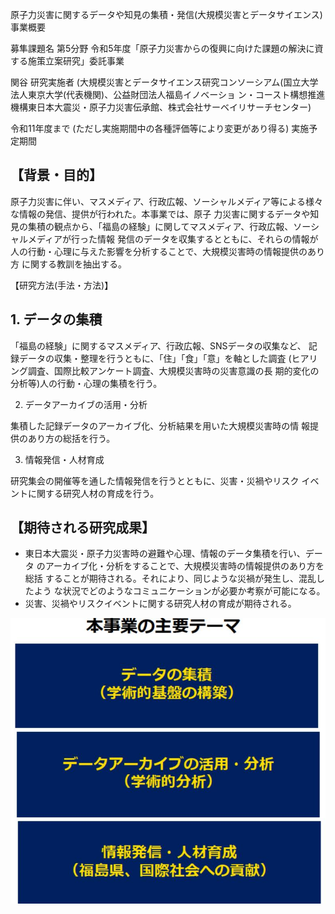 原子力災害に関するデータや知見の集積・発信(大規模災害とデータサイエンス) 事業概要

募隼課題名 第5分野 令和5年度「原子力災害からの復興に向けた課題の解決に資する施策立案研究」委託事業

関谷 研究実施者 (大規模災害とデータサイエンス研究コンソーシアム(国立大学法人東京大学(代表機関)、公益財団法人福島イノベーショ ン・コースト構想推進機構東日本大震災・原子力災害伝承館、株式会社サーベイリサーチセンター)

令和11年度まで (ただし実施期間中の各種評価等により変更があり得る) 実施予定期間

## 【背景・目的】

原子力災害に伴い、マスメディア、行政広報、ソーシャルメディア等による様々な情報の発信、提供が行われた。本事業では、原子 力災害に関するデータや知見の集積の観点から、「福島の経験」に関してマスメディア、行政広報、ソーシャルメディアが行った情報 発信のデータを収集するとともに、それらの情報が人の行動・心理に与えた影響を分析することで、大規模災害時の情報提供のあり方 に関する教訓を抽出する。

【研究方法(手法・方法)】

## 1. データの集積

「福島の経験」に関するマスメディア、行政広報、SNSデータの収集など、 記録データの収集・整理を行うともに、「住」「食」「意」を軸とした調査 (ヒアリング調査、国際比較アンケート調査、大規模災害時の災害意識の長 期的変化の分析等)人の行動・心理の集積を行う。

2. データアーカイブの活用・分析

集積した記録データのアーカイブ化、分析結果を用いた大規模災害時の情 報提供のあり方の総括を行う。

3. 情報発信・人材育成

研究集会の開催等を通した情報発信を行うとともに、災害・災禍やリスク イベントに関する研究人材の育成を行う。

## 【期待される研究成果】

- 東日本大震災・原子力災害時の避難や心理、情報のデータ集積を行い、データ のアーカイブ化・分析をすることで、大規模災害時の情報提供のあり方を総括 することが期待される。それにより、同じような災禍が発生し、混乱したよう な状況でどのようなコミュニケーションが必要か考察が可能になる。
- 災害、災禍やリスクイベントに関する研究人材の育成が期待される。

![](_page_0_Figure_16.jpeg)

